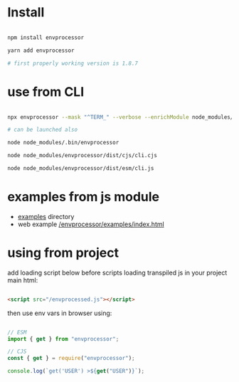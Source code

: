 # Install

```bash

npm install envprocessor

yarn add envprocessor

# first properly working version is 1.8.7

```

# use from CLI

```bash

npx envprocessor --mask "^TERM_" --verbose --enrichModule node_modules/envprocessor/enrich.js var/preprocessed.js var/dist/prep.js

# can be launched also

node node_modules/.bin/envprocessor

node node_modules/envprocessor/dist/cjs/cli.cjs

node node_modules/envprocessor/dist/esm/cli.js

```

# examples from js module

- [examples](examples) directory
- web example [/envprocessor/examples/index.html](https://stopsopa.github.io/envprocessor/examples/index.html)

# using from project

add loading script below before scripts loading transpiled js in your project main html:

```html

<script src="/envprocessed.js"></script>

```

then use env vars in browser using:

```js

// ESM
import { get } from "envprocessor";

// CJS
const { get } = require("envprocessor");

console.log(`get('USER') >${get("USER")}`);

```

